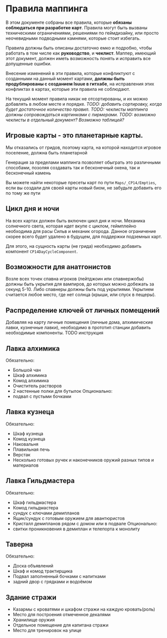 
# Правила маппинга

В этом документе собраны все правила, которые **обязаны соблюдаться при разработке карт**. 
Правила могут быть вызваны техническими ограничениями, решениями по геймдизайну, или просто неочевидными подводными камнями, которые стоит избегать. 

Правила должны быть описаны достаточно емко и подробно, чтобы работать в том числе как **руководство**, и **чеклист**. Маппер, имеющий этот документ, должен иметь возможность понять и исправить все допущенные ошибки.

Внесение изменений в эти правила, которые конфликтуют с созданными на данный момент картами, **должны быть продублированы с созданием Isuue в гитхабе**, на исправления этих конфликтах в картах, которые эти правила не соблюдают.

На текущий момент правила никак не отсортированы, и их можно добавлять в любом месте и порядке. 
*TODO: добавить сортировку, когда будет достаточное количество правил.*
*TODO: чеклисты маппинга должны сопровождаться картинками с пирмерами.*
*TODO: возможно чеклисты в отдельный документ? Возможно таблицей?*

## Игровые карты - это планетарные карты.
Мы отказались от гридов, поэтому карта, на которой находится игровое поселение, должна быть планетарной

Генерация за пределами маппинга позволяет обыграть это различными способами, позоляя создавать так и бесконечный окена, так и бесконечный камень

Вы можете найти некоторые пресеты карт по пути `Maps/_CP14/Empties`, если вы создали для своей карты новый биом, не забудьте добавить его по тому же пути

## Цикл дня и ночи
На всех картах должен быть включен цикл дня и ночи. Механика солнечного света, которая идет вкупе с циклом, геймплейно необходима для расы Сильв и механик огорода.
Данное ограничение скорее всего будет удалено в будущем, для поддержки подземных карт.

Для этого, на сущность карты (не грида) необходимо добавить компонент `CP14DayCycleComponent`.

## Возможности для анатгонистов
Возле всех точек спавна игроков (лейтджоин или спавнержобы) должны быть укрытия для вампиров, до которых можно добежать за секунд 5-10. Либо спавнеры должны быть под укрытиями. Укрытием считается любое место, где нет солнца (крыши, или спуск в пещеры).

## Распределение ключей от личных помещений
Добавляя на карту личные помещения (личные дома, алхимические лавки, кузнечные лавки), необходимо в прототип станции добавить необходимые компоненты. 
TODO инструкция

## Лавка алхимика
Обязательно:
- Большой чан
- Шкаф алхимика
- Комод алхимика
- Очиститель растворов
- 2 настенные полки для бутылок
Опционально:
- подвал с пустыми бочками

## Лавка кузнеца
Обязательно:
- Шкаф кузнеца
- Комод кузнеца
- Наковальня
- Плавильная печь
- Верстак
- Несколько готовых ручек и наконечников оружий разных типов и материалов

## Лавка Гильдмастера
Обязательно:
- Шкаф гильдмастера
- Комод гильдмастера 
- сундук с ключами демипланов
- Ящик/сундук с готовым оружием для авантюристов
- Кристалл демипланов рядом с домом или в подвале
Опционально:
- свитки проникновения в демиплан и телепорта к монолиту

## Таверна
Обязательно:
- Доска объявлений
- Шкаф и комод трактирщика
- Подвал заполненный бочками с напитками
- задний двор с грядками и водоёмом

## Здание стражи
- Казармы с кроватями и шкафом стражи на каждую кровать(роль)
- Место для построения отмеченное декалями
- Хранилище оружия
- Отдельное помещение для капитана стражи
- Место для тренировок на улице
